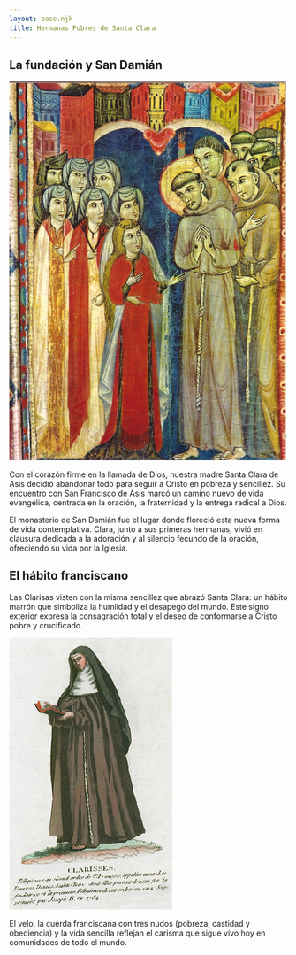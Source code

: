 ```yaml
---
layout: base.njk
title: Hermanas Pobres de Santa Clara
---
```


<h2>La fundación y San Damián</h2>
<img src="/imagenes/ClarayFrancisco.jpg" alt="san Francisco recibe a santa Clara" />
<p>
  Con el corazón firme en la llamada de Dios, nuestra madre Santa Clara de Asís decidió abandonar todo
  para seguir a Cristo en pobreza y sencillez. Su encuentro con San Francisco de Asís marcó un camino nuevo
  de vida evangélica, centrada en la oración, la fraternidad y la entrega radical a Dios.
</p>
<p>
  El monasterio de San Damián fue el lugar donde floreció esta nueva forma de vida contemplativa.
  Clara, junto a sus primeras hermanas, vivió en clausura dedicada a la adoración y al silencio fecundo
  de la oración, ofreciendo su vida por la Iglesia.
</p>

<h2>El hábito franciscano</h2>
<p>
  Las Clarisas visten con la misma sencillez que abrazó Santa Clara: un hábito marrón que simboliza la humildad
  y el desapego del mundo. Este signo exterior expresa la consagración total y el deseo de conformarse a Cristo pobre y crucificado.
</p>
<img src="/imagenes/habito-clarisas.png" alt="Hábito clarisa" />
<p>
  El velo, la cuerda franciscana con tres nudos (pobreza, castidad y obediencia) y la vida sencilla reflejan
  el carisma que sigue vivo hoy en comunidades de todo el mundo.
</p>
